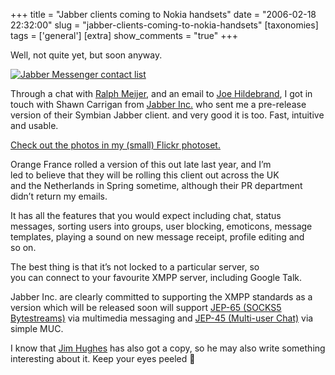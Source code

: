 +++
title = "Jabber clients coming to Nokia handsets"
date = "2006-02-18 22:32:00"
slug = "jabber-clients-coming-to-nokia-handsets"
[taxonomies]
tags = ['general']
[extra]
show_comments = "true"
+++

Well, not quite yet, but soon anyway.

[![Jabber Messenger contact list](http://static.flickr.com/24/93331337_21f7b4ce79_m.jpg)](http://www.flickr.com/photos/pip/93331337/ "Jabber Messenger on my Nokia 6630")

Through a chat with [Ralph Meijer](http://ralphm.net/blog/), and an email to [Joe Hildebrand](http://arch.jabber.com/weblog/), I got in touch with Shawn Carrigan from [Jabber Inc.](http://www.jabber.com/) who sent me a pre-release version of their Symbian Jabber client. and very good it is too. Fast, intuitive and usable.

[Check out the photos in my (small) Flickr photoset.](http://www.flickr.com/photos/pip/sets/72057594056583041/)

Orange France rolled a version of this out late last year, and I’m  
led to believe that they will be rolling this client out across the UK  
and the Netherlands in Spring sometime, although their PR department  
didn’t return my emails.

It has all the features that you would expect including chat, status  
messages, sorting users into groups, user blocking, emoticons, message  
templates, playing a sound on new message receipt, profile editing and  
so on.

The best thing is that it’s not locked to a particular server, so  
you can connect to your favourite XMPP server, including Google Talk.

Jabber Inc. are clearly committed to supporting the XMPP standards as a version which will be released soon will support [JEP-65 (SOCKS5 Bytestreams)](http://www.jabber.org/jeps/jep-0065.html) via multimedia messaging and [JEP-45 (Multi-user Chat)](http://www.jabber.org/jeps/jep-0045.html) via simple MUC.

I know that [Jim Hughes](http://feetup.org/blog/ "Jim Hughes' weblog") has also got a copy, so he may also write something interesting about it. Keep your eyes peeled 🙂

